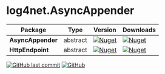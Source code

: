 # log4net.AsyncAppender

| Package           | Type     | Version                                                                                                                                                            | Downloads                                                                                                                                           |
|-------------------|----------|--------------------------------------------------------------------------------------------------------------------------------------------------------------------|-----------------------------------------------------------------------------------------------------------------------------------------------------|
| **AsyncAppender** | abstract | [![Nuget](https://img.shields.io/nuget/vpre/log4net.AsyncAppender.svg?logo=nuget)](https://www.nuget.org/packages/log4net.AsyncAppender)                           | [![Nuget](https://img.shields.io/nuget/dt/log4net.AsyncAppender.svg?logo=nuget)](https://www.nuget.org/packages/log4net.AsyncAppender)              |
| **HttpEndpoint**  | abstract | [![Nuget](https://img.shields.io/nuget/vpre/log4net.AsyncAppender.HttpEndpoint.svg?logo=nuget)](https://www.nuget.org/packages/log4net.AsyncAppender.HttpEndpoint) | [![Nuget](https://img.shields.io/nuget/dt/log4net.AsyncAppender.HttpEndpoint.svg?logo=nuget)](https://www.nuget.org/packages/log4net.AsyncAppender.HttpEndpoint) |

[![GitHub last commit](https://img.shields.io/github/last-commit/tommasobertoni/log4net.AsyncAppender.svg)](https://github.com/tommasobertoni/log4net.AsyncAppender/commits/master)
[![GitHub](https://img.shields.io/github/license/tommasobertoni/log4net.AsyncAppender.svg)](https://github.com/tommasobertoni/log4net.AsyncAppender/blob/master/LICENSE)
<br />

